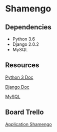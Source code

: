 # Shamengo

Dependencies
------------

* Python 3.6  
* Django 2.0.2
* MySQL

Resources
---------

[Python 3 Doc](https://docs.python.org/fr/3/)

[Django Doc](https://docs.djangoproject.com/fr/2.0/)

[MySQL](https://dev.mysql.com/doc/)

Board Trello
------------

[Application Shamengo](https://trello.com/b/hYXtnKdh/applicationshamengo)
